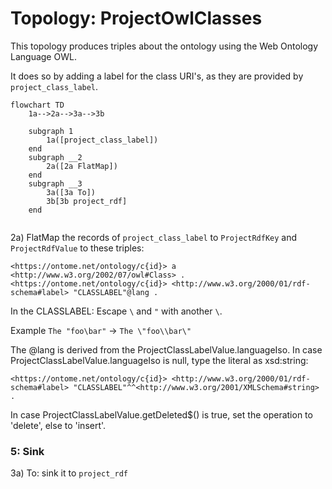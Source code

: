 # Topology: ProjectOwlClasses

This topology produces triples about the ontology using the Web Ontology Language OWL.

It does so by adding a label for the class URI's, as they are provided by `project_class_label`.

```mermaid
flowchart TD
    1a-->2a-->3a-->3b
    
    subgraph 1
        1a([project_class_label])
    end
    subgraph __2
        2a([2a FlatMap])
    end          
    subgraph __3
        3a([3a To])
        3b[3b project_rdf]
    end
    
```



2a) FlatMap the records of `project_class_label` to `ProjectRdfKey` and `ProjectRdfValue` to
these triples:

```turtle
<https://ontome.net/ontology/c{id}> a <http://www.w3.org/2002/07/owl#Class> .
<https://ontome.net/ontology/c{id}> <http://www.w3.org/2000/01/rdf-schema#label> "CLASSLABEL"@lang .
```

In the CLASSLABEL: Escape `\` and `"`  with another `\`.

Example `The "foo\bar"` -> `The \"foo\\bar\"`

The @lang is derived from the ProjectClassLabelValue.languageIso.
In case ProjectClassLabelValue.languageIso is null, type the literal as xsd:string:

```
<https://ontome.net/ontology/c{id}> <http://www.w3.org/2000/01/rdf-schema#label> "CLASSLABEL"^^<http://www.w3.org/2001/XMLSchema#string> .
```

In case ProjectClassLabelValue.getDeleted$() is true, set the operation to 'delete', else to 'insert'.

### 5: Sink

3a) To: sink it to `project_rdf`

